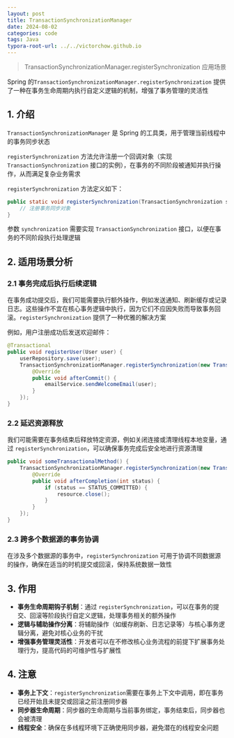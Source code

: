 ```yaml
---
layout: post
title: TransactionSynchronizationManager
date: 2024-08-02
categories: code
tags: Java
typora-root-url: ../../victorchow.github.io
---
```


>   TransactionSynchronizationManager.registerSynchronization 应用场景

Spring 的`TransactionSynchronizationManager.registerSynchronization` 提供了一种在事务生命周期内执行自定义逻辑的机制，增强了事务管理的灵活性

## 1. 介绍

`TransactionSynchronizationManager` 是 Spring 的工具类，用于管理当前线程中的事务同步状态

`registerSynchronization` 方法允许注册一个回调对象（实现 `TransactionSynchronization` 接口的实例），在事务的不同阶段被通知并执行操作，从而满足复杂业务需求

`registerSynchronization` 方法定义如下：

```java
public static void registerSynchronization(TransactionSynchronization synchronization) {
    // 注册事务同步对象
}
```

参数 `synchronization` 需要实现 `TransactionSynchronization` 接口，以便在事务的不同阶段执行处理逻辑

## 2. 适用场景分析

### 2.1 事务完成后执行后续逻辑

在事务成功提交后，我们可能需要执行额外操作，例如发送通知、刷新缓存或记录日志。这些操作不宜在核心事务逻辑中执行，因为它们不应因失败而导致事务回滚。`registerSynchronization` 提供了一种优雅的解决方案

例如，用户注册成功后发送欢迎邮件：

```java
@Transactional
public void registerUser(User user) {
    userRepository.save(user);
    TransactionSynchronizationManager.registerSynchronization(new TransactionSynchronizationAdapter() {
        @Override
        public void afterCommit() {
            emailService.sendWelcomeEmail(user);
        }
    });
}
```

### 2.2 延迟资源释放

我们可能需要在事务结束后释放特定资源，例如关闭连接或清理线程本地变量，通过 `registerSynchronization`，可以确保事务完成后安全地进行资源清理

```java
public void someTransactionalMethod() {
    TransactionSynchronizationManager.registerSynchronization(new TransactionSynchronizationAdapter() {
        @Override
        public void afterCompletion(int status) {
            if (status == STATUS_COMMITTED) {
                resource.close();
            }
        }
    });
}
```

### 2.3 跨多个数据源的事务协调

在涉及多个数据源的事务中，`registerSynchronization` 可用于协调不同数据源的操作，确保在适当的时机提交或回滚，保持系统数据一致性

## 3. 作用

- **事务生命周期钩子机制**：通过 `registerSynchronization`，可以在事务的提交、回滚等阶段执行自定义逻辑，处理事务相关的额外操作
- **逻辑与辅助操作分离**：将辅助操作（如缓存刷新、日志记录等）与核心事务逻辑分离，避免对核心业务的干扰
- **增强事务管理灵活性**：开发者可以在不修改核心业务流程的前提下扩展事务处理行为，提高代码的可维护性与扩展性

## 4. 注意

- **事务上下文**：`registerSynchronization`需要在事务上下文中调用，即在事务已经开始且未提交或回滚之前注册同步器
- **同步器生命周期**：同步器的生命周期与当前事务绑定，事务结束后，同步器也会被清理
- **线程安全**：确保在多线程环境下正确使用同步器，避免潜在的线程安全问题
